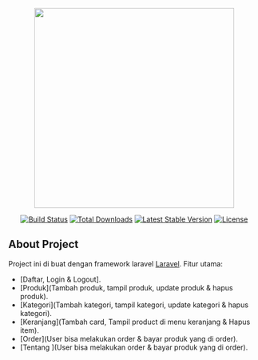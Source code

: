 <p align="center"><a href="https://laravel.com" target="_blank"><img src="https://raw.githubusercontent.com/laravel/art/master/logo-lockup/5%20SVG/2%20CMYK/1%20Full%20Color/laravel-logolockup-cmyk-red.svg" width="400"></a></p>

<p align="center">
<a href="https://travis-ci.org/laravel/framework"><img src="https://travis-ci.org/laravel/framework.svg" alt="Build Status"></a>
<a href="https://packagist.org/packages/laravel/framework"><img src="https://img.shields.io/packagist/dt/laravel/framework" alt="Total Downloads"></a>
<a href="https://packagist.org/packages/laravel/framework"><img src="https://img.shields.io/packagist/v/laravel/framework" alt="Latest Stable Version"></a>
<a href="https://packagist.org/packages/laravel/framework"><img src="https://img.shields.io/packagist/l/laravel/framework" alt="License"></a>
</p>

## About Project

Project ini di buat dengan framework laravel [Laravel](https://laravel.com/docs/). Fitur utama:

- [Daftar, Login & Logout].
- [Produk](Tambah produk, tampil produk, update produk & hapus produk).
- [Kategori](Tambah kategori, tampil kategori, update kategori & hapus kategori).
- [Keranjang](Tambah card, Tampil product di menu keranjang & Hapus item).
- [Order](User bisa melakukan order & bayar produk yang di order).
- [Tentang ](User bisa melakukan order & bayar produk yang di order).
